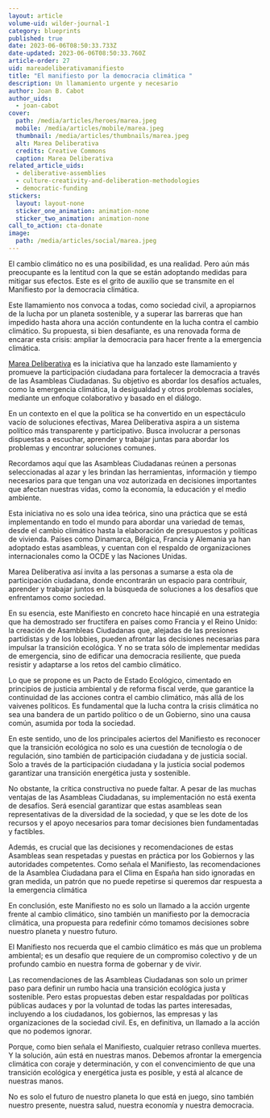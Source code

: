 ```yaml
---
layout: article
volume-uid: wilder-journal-1
category: blueprints
published: true
date: 2023-06-06T08:50:33.733Z
date-updated: 2023-06-06T08:50:33.760Z
article-order: 27
uid: mareadeliberativamanifiesto
title: "El manifiesto por la democracia climática "
description: Un llamamiento urgente y necesario
author: Joan B. Cabot
author_uids:
  - joan-cabot
cover:
  path: /media/articles/heroes/marea.jpeg
  mobile: /media/articles/mobile/marea.jpeg
  thumbnail: /media/articles/thumbnails/marea.jpeg
  alt: Marea Deliberativa
  credits: Creative Commons
  caption: Marea Deliberativa
related_article_uids:
  - deliberative-assemblies
  - culture-creativity-and-deliberation-methodologies
  - democratic-funding
stickers:
  layout: layout-none
  sticker_one_animation: animation-none
  sticker_two_animation: animation-none
call_to_action: cta-donate
image:
  path: /media/articles/social/marea.jpeg
---
```

El cambio climático no es una posibilidad, es una realidad. Pero aún más preocupante es la lentitud con la que se están adoptando medidas para mitigar sus efectos. Este es el grito de auxilio que se transmite en el Manifiesto por la democracia climática.

Este llamamiento nos convoca a todas, como sociedad civil, a apropiarnos de la lucha por un planeta sostenible, y a superar las barreras que han impedido hasta ahora una acción contundente en la lucha contra el cambio climático. Su propuesta, si bien desafiante, es una renovada forma de encarar esta crisis: ampliar la democracia para hacer frente a la emergencia climática.

[Marea Deliberativa](https://mareadeliberativa.org/) es la iniciativa que ha lanzado este llamamiento y promueve la participación ciudadana para fortalecer la democracia a través de las Asambleas Ciudadanas. Su objetivo es abordar los desafíos actuales, como la emergencia climática, la desigualdad y otros problemas sociales, mediante un enfoque colaborativo y basado en el diálogo.

En un contexto en el que la política se ha convertido en un espectáculo vacío de soluciones efectivas, Marea Deliberativa aspira a un sistema político más transparente y participativo. Busca involucrar a personas dispuestas a escuchar, aprender y trabajar juntas para abordar los problemas y encontrar soluciones comunes.

Recordamos aquí que las Asambleas Ciudadanas reúnen a personas seleccionadas al azar y les brindan las herramientas, información y tiempo necesarios para que tengan una voz autorizada en decisiones importantes que afectan nuestras vidas, como la economía, la educación y el medio ambiente.

Esta iniciativa no es solo una idea teórica, sino una práctica que se está implementando en todo el mundo para abordar una variedad de temas, desde el cambio climático hasta la elaboración de presupuestos y políticas de vivienda. Países como Dinamarca, Bélgica, Francia y Alemania ya han adoptado estas asambleas, y cuentan con el respaldo de organizaciones internacionales como la OCDE y las Naciones Unidas.

Marea Deliberativa así invita a las personas a sumarse a esta ola de participación ciudadana, donde encontrarán un espacio para contribuir, aprender y trabajar juntos en la búsqueda de soluciones a los desafíos que enfrentamos como sociedad.

En su esencia, este Manifiesto en concreto hace hincapié en una estrategia que ha demostrado ser fructífera en países como Francia y el Reino Unido: la creación de Asambleas Ciudadanas que, alejadas de las presiones partidistas y de los lobbies, pueden afrontar las decisiones necesarias para impulsar la transición ecológica. Y no se trata sólo de implementar medidas de emergencia, sino de edificar una democracia resiliente, que pueda resistir y adaptarse a los retos del cambio climático.

Lo que se propone es un Pacto de Estado Ecológico, cimentado en principios de justicia ambiental y de reforma fiscal verde, que garantice la continuidad de las acciones contra el cambio climático, más allá de los vaivenes políticos. Es fundamental que la lucha contra la crisis climática no sea una bandera de un partido político o de un Gobierno, sino una causa común, asumida por toda la sociedad.

En este sentido, uno de los principales aciertos del Manifiesto es reconocer que la transición ecológica no solo es una cuestión de tecnología o de regulación, sino también de participación ciudadana y de justicia social. Solo a través de la participación ciudadana y la justicia social podemos garantizar una transición energética justa y sostenible.

No obstante, la crítica constructiva no puede faltar. A pesar de las muchas ventajas de las Asambleas Ciudadanas, su implementación no está exenta de desafíos. Será esencial garantizar que estas asambleas sean representativas de la diversidad de la sociedad, y que se les dote de los recursos y el apoyo necesarios para tomar decisiones bien fundamentadas y factibles.

Además, es crucial que las decisiones y recomendaciones de estas Asambleas sean respetadas y puestas en práctica por los Gobiernos y las autoridades competentes. Como señala el Manifiesto, las recomendaciones de la Asamblea Ciudadana para el Clima en España han sido ignoradas en gran medida, un patrón que no puede repetirse si queremos dar respuesta a la emergencia climática

En conclusión, este Manifiesto no es solo un llamado a la acción urgente frente al cambio climático, sino también un manifiesto por la democracia climática, una propuesta para redefinir cómo tomamos decisiones sobre nuestro planeta y nuestro futuro.

El Manifiesto nos recuerda que el cambio climático es más que un problema ambiental; es un desafío que requiere de un compromiso colectivo y de un profundo cambio en nuestra forma de gobernar y de vivir.

Las recomendaciones de las Asambleas Ciudadanas son solo un primer paso para definir un rumbo hacia una transición ecológica justa y sostenible. Pero estas propuestas deben estar respaldadas por políticas públicas audaces y por la voluntad de todas las partes interesadas, incluyendo a los ciudadanos, los gobiernos, las empresas y las organizaciones de la sociedad civil. Es, en definitiva, un llamado a la acción que no podemos ignorar. 

Porque, como bien señala el Manifiesto, cualquier retraso conlleva muertes. Y la solución, aún está en nuestras manos. Debemos afrontar la emergencia climática con coraje y determinación, y con el convencimiento de que una transición ecológica y energética justa es posible, y está al alcance de nuestras manos. 

No es solo el futuro de nuestro planeta lo que está en juego, sino también nuestro presente, nuestra salud, nuestra economía y nuestra democracia.